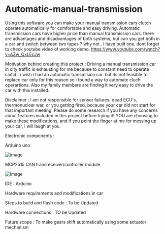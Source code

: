 # Automatic-manual-transmission
Using this software you can make your manual transmission cars clutch operate automatically for comfortable and easy driving.
Automatic transmission cars have higher price than manual transmission cars. there are advantages and disadvantages of both systems,
but can you get both in a car and switch between two types ?
why not.. i have built one. dont forget to check youtube video of working demo.
https://www.youtube.com/watch?v=AZw_QxLEcJw


Motivation behind creating this project :
Driving a manual transmission car in city traffic is exhausting for me because to constant need to operate clutch. i wish i had an automatic transmision car. but its not feasible to replace car only for this reason so i found a way to automate cluch operartions. Also my family members are finding it very easy to drive the car with this installed.

Disclaimer : 
I am not responsible for sensor failures, dead ECU's,
thermonuclear war, or you getting fired, because your car did not start for that important meeting. Please
do some research if you have any concerns about features included in this project
before trying it! YOU are choosing to make these modifications, and if
you point the finger at me for messing up your car, I will laugh at you.
 
 Electronic components : 
 
 Arduino uno
 
 ![image](https://user-images.githubusercontent.com/82696402/136696069-b71e56aa-8f2d-40d0-af66-5268ab15afb2.png)

MCP2515 CAN transreceiver/controller module

![image](https://user-images.githubusercontent.com/82696402/136696107-5cb6c00e-2edd-4323-a36e-70097240ca4d.png)

IDE : Arduino

Hardware requirements and modifications in car

Steps to build and flash code :
To be Updated

Hardware connections :
TO be Updated

Future scope :  To make gears shift automatically using some actuator mechanism

